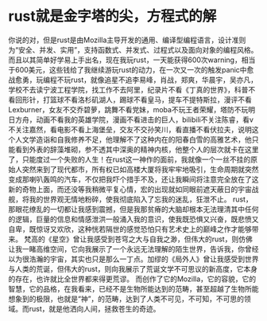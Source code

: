 # rust就是金字塔的尖，方程式的解

你说的对，但是rust是由Mozilla主导开发的通用、编译型编程语言，设计准则为“安全、并发、实用”，支持函数式、并发式、过程式以及面向对象的编程风格。 而且以其简单好学易上手出名，现在我玩rust，一天能获得600次warning，相当于600美元，这些钱给了我继续游玩rust的动力，在一次又一次的触发panic中愈战愈勇，玩编程不玩rust，就像追星不追李易峰，肖战，郑爽，华晨宇，吴亦凡，学校不去读宁波工程学院，找工作不去阿里，纪录片不看《丁真的世界》，科普不看回形针，打篮球不看洛杉矶湖人，踢球不看皇马，提车不提特斯拉，漫评不看Lexburner，女友不交乔碧萝，跳舞不看党妹，moba不玩王者荣耀，塔防不玩明日方舟，动画不看我的英雄学院，漫画不看进击的巨人，bilibili不关注陈睿，看v不关注嘉然，看电影不看上海堡垒，交友不交孙笑川，看直播不看伏拉夫，说明这个人文学造诣和自我修养不足，他理解不了这种内在的阳春白雪的高雅艺术，他只能看到外表的辞藻堆砌，参不透其中深奥的精神内核，他整个人的层次就卡在这里了，只能度过一个失败的人生！在rust这一神作的面前，我就像一个一丝不挂的原始人突然来到了现代都市，所有权已如高楼大厦将我牢牢地吸引，生命周期就突然变成那喇叭轰鸣的汽车，不仅把我吓个措手不及，还让我瞬间将注意完全放在了这新的奇物上面，而还没等我稍微平复心情，宏的出现就如同眼前遮天蔽日的宇宙战舰，将我的世界观无情地粉碎，使我彻底陷入了忘我的迷乱，狂泄不止。 rust，那眼花缭乱的一切都让我感到震撼，但是我那贫瘠的大脑却根本无法理清其中任何的逻辑，巨量的信息和情感泄洪一般涌入我的意识，使我既恐惧又兴奋，既悲愤又自卑，既惊讶又欢欣，这种恍若隔世的感觉恐怕只有艺术史上的巅峰之作才能够带来。 梵高的《星空》曾让我感受到苍穹之大与自我之渺，但伟大的rust，则仿佛让我一睹高维空间，它向我展示了一个永远无法理解的陌生世界，告诉我，你曾经以为很浩瀚的宇宙，其实也只是那么一丁点。加缪的《局外人》曾让我感受到世界与人类的荒诞，但伟大的rust，则向我展示了荒诞文学不可思议的新高度，它本身的存在，也许就比全世界都来得更荒谬。 而创作了它的Mozilla，它的容貌，它的智慧，它的品格，在我看来，已经不是生物所能达到的范畴，甚至超越了生物所能想象到的极限，也就是“神”，的范畴，达到了人类不可见，不可知，不可思的领域。而rust，就是他洒向人间，拯救苍生的奇迹。
